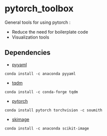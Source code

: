 # pytorch_toolbox

General tools for using pytorch :
- Reduce the need for boilerplate code
- Visualization tools

## Dependencies 
- [pyyaml](https://anaconda.org/anaconda/pyyaml)

`conda install -c anaconda pyyaml`
- [tqdm](https://anaconda.org/conda-forge/tqdm)

`conda install -c conda-forge tqdm`
- [pytorch](http://pytorch.org/)

`conda install pytorch torchvision -c soumith`

- [skimage](https://anaconda.org/anaconda/scikit-image)

`conda install -c anaconda scikit-image `
